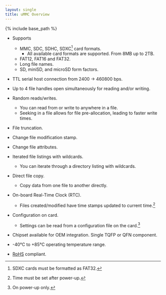 ```yaml
---
layout: single
title: uMMC Overview
---
```

{% include base_path %}

  * Supports
    * MMC, SDC, SDHC, SDXC[^a] card formats.
      * All available card formats are supported.  From 8MB up to 2TB.
    * FAT12, FAT16 and FAT32.
    * Long file names.
    * SD, miniSD, and microSD form factors.

  * TTL serial host connection from 2400 → 460800 bps.
  * Up to 4 file handles open simultaneously for reading and/or writing.
  * Random reads/writes.
    * You can read from or write to anywhere in a file.
    * Seeking in a file allows for file pre-allocation, leading to faster write times.
  * File truncation.
  * Change file modification stamp.
  * Change file attributes.
  * Iterated file listings with wildcards.
    * You can iterate through a directory listing with wildcards.
  * Direct file copy.
    * Copy data from one file to another directly.
  * On-board Real-Time Clock (RTC).
    * Files created/modified have time stamps updated to current time.[^b]
  * Configuration on card.
    * Settings can be read from a configuration file on the card.[^c]
  * Chipset available for OEM integration.  Single TQFP or QFN component.
  * -40°C to +85°C operating temperature range.
  * [RoHS](http://en.wikipedia.org/wiki/RoHS) compliant.

[^a]: SDXC cards must be formatted as FAT32.
[^b]: Time must be set after power-up.
[^c]: On power-up only.

